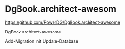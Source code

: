 # DgBook.architect-awesom



https://github.com/PowerDG/DgBook.architect-awesome



DgBook.architect-awesome





Add-Migration Init
Update-Database